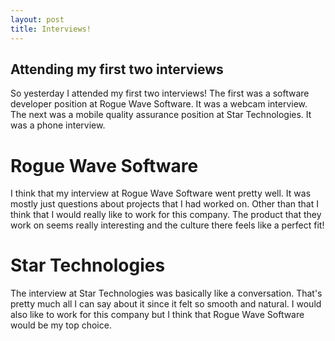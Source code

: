 ```yaml
---
layout: post
title: Interviews!
---
```


## Attending my first two interviews
So yesterday I attended my first two interviews! The first was a software developer position at Rogue Wave Software. It was a webcam
interview. The next was a mobile quality assurance position at Star Technologies. It was a phone interview.

# Rogue Wave Software
I think that my interview at Rogue Wave Software went pretty well. It was mostly just questions about projects that I had worked on.
Other than that I think that I would really like to work for this company. The product that they work on seems really interesting
and the culture there feels like a perfect fit!

# Star Technologies
The interview at Star Technologies was basically like a conversation. That's pretty much all I can say about it since it felt
so smooth and natural. I would also like to work for this company but I think that Rogue Wave Software would be my top choice.
